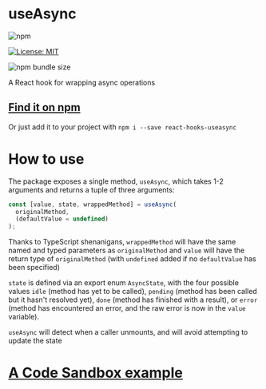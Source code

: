 # useAsync

![npm](https://img.shields.io/npm/v/react-hooks-useasync.svg?label=Latest%20stable)

[![License: MIT](https://img.shields.io/badge/License-MIT-yellow.svg)](https://opensource.org/licenses/MIT)

![npm bundle size](https://img.shields.io/bundlephobia/minzip/react-hooks-useasync.svg)

A React hook for wrapping async operations

## [Find it on npm](https://www.npmjs.com/package/react-hooks-useasync)

Or just add it to your project with `npm i --save react-hooks-useasync`

# How to use

The package exposes a single method, `useAsync`, which takes 1-2 arguments and returns a tuple of three arguments:

```typescript
const [value, state, wrappedMethod] = useAsync(
  originalMethod,
  (defaultValue = undefined)
);
```

Thanks to TypeScript shenanigans, `wrappedMethod` will have the same named and typed parameters as `originalMethod` and `value` will have the return type of `originalMethod` (with `undefined` added if no `defaultValue` has been specified)

`state` is defined via an export enum `AsyncState`, with the four possible values `idle` (method has yet to be called), `pending` (method has been called but it hasn't resolved yet), `done` (method has finished with a result), or `error` (method has encountered an error, and the raw error is now in the `value` variable).

`useAsync` will detect when a caller unmounts, and will avoid attempting to update the state

# [A Code Sandbox example](https://codesandbox.io/s/use-async-u3eks)
